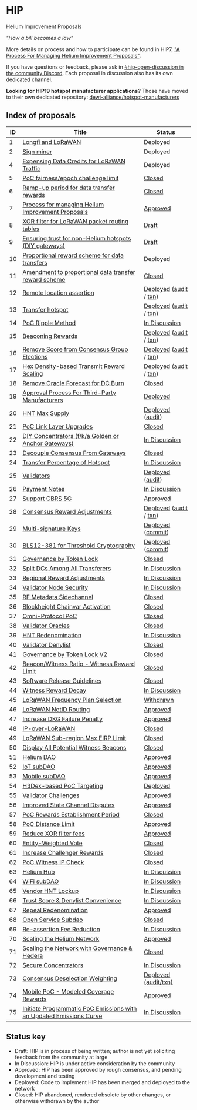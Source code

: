 # HIP

Helium Improvement Proposals

_"How a bill becomes a law"_

More details on process and how to participate can be found in HIP7,
["A Process For Managing Helium Improvement Proposals"](https://github.com/helium/HIP/blob/main/0007-managing-hip-process.md).

If you have questions or feedback, please ask in
[#hip-open-discussion in the community Discord](https://discord.gg/helium). Each proposal in
discussion also has its own dedicated channel.

**Looking for HIP19 hotspot manufacturer applications?** Those have moved to their own dedicated
repository:
[dewi-alliance/hotspot-manufacturers](https://github.com/dewi-alliance/hotspot-manufacturers)

## Index of proposals

| ID  | Title                                                                                                                                                                         | Status                                                                                                                                                                                                                      |
| --- | ----------------------------------------------------------------------------------------------------------------------------------------------------------------------------- | --------------------------------------------------------------------------------------------------------------------------------------------------------------------------------------------------------------------------- |
| 1   | [Longfi and LoRaWAN](https://github.com/helium/HIP/blob/main/0001-longfi-and-lorawan.md)                                                                                      | Deployed                                                                                                                                                                                                                    |
| 2   | [Sign miner](https://github.com/helium/HIP/blob/main/0002-sign-miner.md)                                                                                                      | Deployed                                                                                                                                                                                                                    |
| 4   | [Expensing Data Credits for LoRaWAN Traffic](https://github.com/helium/HIP/blob/main/0004-expensing-data-credits-for-lorawan.md)                                              | Deployed                                                                                                                                                                                                                    |
| 5   | [PoC fairness/epoch challenge limit](https://github.com/helium/HIP/blob/main/0005-poc-fairness.md)                                                                            | [Closed](https://github.com/helium/HIP/issues/24#issuecomment-705308809)                                                                                                                                                    |
| 6   | [Ramp-up period for data transfer rewards](https://github.com/helium/HIP/blob/main/0006-reward-ramp-for-packets.md)                                                           | [Closed](https://github.com/helium/HIP/pull/20)                                                                                                                                                                             |
| 7   | [Process for managing Helium Improvement Proposals](https://github.com/helium/HIP/blob/main/0007-managing-hip-process.md)                                                     | [Approved](https://github.com/helium/HIP/issues/26)                                                                                                                                                                         |
| 8   | [XOR filter for LoRaWAN packet routing tables](https://github.com/helium/HIP/blob/c2f3ce61466b003731bb967959ca8b6e7706fca5/0008-lorawan-routing.md)                           | [Draft](https://github.com/helium/HIP/pull/9)                                                                                                                                                                               |
| 9   | [Ensuring trust for non-Helium hotspots (DIY gateways)](https://github.com/helium/HIP/blob/7b715a0614d4c529144e1d6c0083ee8b38c05b29/0009-non-helium-hotspots.md)              | [Draft](https://github.com/helium/HIP/pull/15)                                                                                                                                                                              |
| 10  | [Proportional reward scheme for data transfers](https://github.com/helium/HIP/blob/main/0010-usage-based-data-transfer-rewards.md)                                            | Deployed                                                                                                                                                                                                                    |
| 11  | [Amendment to proportional data transfer reward scheme](https://github.com/helium/HIP/blob/main/0011-usage-based-rewards-structure.md)                                        | [Closed](https://github.com/helium/HIP/pull/49#issuecomment-705306806)                                                                                                                                                      |
| 12  | [Remote location assertion](https://github.com/helium/HIP/blob/main/0012-remote-location-assert.md)                                                                           | [Deployed](https://github.com/helium/HIP/issues/39) ([audit](https://github.com/helium/miner/blob/master/audit/var-59.md) / [txn](https://explorer.helium.com/txns/B6SddkhG_OgayRYLfumkIUho1OpDYnqyzAA8Tkf0xzs))            |
| 13  | [Transfer hotspot](https://github.com/helium/HIP/blob/main/0013-transfer-hotspot.md)                                                                                          | [Deployed](https://github.com/helium/HIP/issues/43) ([audit](https://github.com/helium/miner/blob/master/audit/var-48.md) / [txn](https://explorer.helium.com/txns/DywtCExrXhTxv8VoDZl_hJDjQ2PUcov_AYrW98ZPpcg))            |
| 14  | [PoC Ripple Method](https://github.com/helium/HIP/blob/main/0014-poc-ripple-method.md)                                                                                        | [In Discussion](https://github.com/helium/HIP/issues/50)                                                                                                                                                                    |
| 15  | [Beaconing Rewards](https://github.com/helium/HIP/blob/main/0015-beaconing-rewards.md)                                                                                        | [Deployed](https://github.com/helium/blockchain-core/pull/662) ([audit](https://github.com/helium/miner/blob/master/audit/var-50.md) / [txn](https://explorer.helium.com/txns/vnEqwbKtFfFxXgYI_9L5Th0LRVkpJlsX-sQzZTh2VwY)) |
| 16  | [Remove Score from Consensus Group Elections](https://github.com/helium/HIP/blob/main/0016-random-consensus-group-election.md)                                                | [Deployed](https://github.com/helium/HIP/issues/55) ([audit](https://github.com/helium/miner/blob/master/audit/var-48.md) / [txn](https://explorer.helium.com/txns/DywtCExrXhTxv8VoDZl_hJDjQ2PUcov_AYrW98ZPpcg))            |
| 17  | [Hex Density-based Transmit Reward Scaling](https://github.com/helium/HIP/blob/main/0017-hex-density-based-transmit-reward-scaling.md)                                        | [Deployed](https://github.com/helium/blockchain-core/pull/677) ([audit](https://github.com/helium/miner/blob/master/audit/var-50.md) / [txn](https://explorer.helium.com/txns/vnEqwbKtFfFxXgYI_9L5Th0LRVkpJlsX-sQzZTh2VwY)) |
| 18  | [Remove Oracle Forecast for DC Burn](https://github.com/helium/HIP/blob/main/0018-remove-oracle-forecast-for-dc-burn.md)                                                      | [Closed](https://github.com/helium/HIP/issues/60)                                                                                                                                                                           |
| 19  | [Approval Process For Third-Party Manufacturers](https://github.com/helium/HIP/blob/main/0019-third-party-manufacturers.md)                                                   | [Deployed](https://github.com/helium/HIP/issues/87)                                                                                                                                                                         |
| 20  | [HNT Max Supply](https://github.com/helium/HIP/blob/main/0020-hnt-max-supply.md)                                                                                              | [Deployed](https://github.com/helium/HIP/issues/73) ([audit](https://github.com/helium/miner/blob/master/audit/var-79.md))                                                                                                  |
| 21  | [PoC Link Layer Upgrades](https://github.com/helium/HIP/blob/main/0021-poc-link-layer.md)                                                                                     | [Closed](https://github.com/helium/HIP/issues/78)                                                                                                                                                                           |
| 22  | [DIY Concentrators (f/k/a Golden or Anchor Gateways)](https://github.com/helium/HIP/blob/main/0022-diy-concentrators.md)                                                      | [In Discussion](https://github.com/helium/HIP/issues/94)                                                                                                                                                                    |
| 23  | [Decouple Consensus From Gateways](https://github.com/helium/HIP/blob/main/0023-decouple-consensus-from-gateways.md)                                                          | [Closed](https://github.com/helium/HIP/issues/101)                                                                                                                                                                          |
| 24  | [Transfer Percentage of Hotspot](https://github.com/helium/HIP/blob/main/0024-reward-splitting.md)                                                                            | [In Discussion](https://github.com/helium/HIP/issues/105)                                                                                                                                                                   |
| 25  | [Validators](https://github.com/helium/HIP/blob/main/0025-validators.md)                                                                                                      | [Deployed](https://github.com/helium/HIP/issues/111) ([audit](https://github.com/helium/miner/blob/master/audit/var-70.md))                                                                                                 |
| 26  | [Payment Notes](https://github.com/helium/HIP/blob/main/0026-payment-notes.md)                                                                                                | [In Discussion](https://github.com/helium/HIP/issues/125)                                                                                                                                                                   |
| 27  | [Support CBRS 5G](https://github.com/helium/HIP/blob/main/0027-cbrs-5g-support.md)                                                                                            | [Approved](https://github.com/helium/HIP/pull/133)                                                                                                                                                                          |
| 28  | [Consensus Reward Adjustments](https://github.com/helium/HIP/blob/main/0028-consensus-reward-adjustments.md)                                                                  | [Deployed](https://github.com/helium/HIP/issues/140) ([audit](https://github.com/helium/miner/blob/master/audit/var-84.md) / [txn](https://explorer.helium.com/txns/siOPX2IFSh9ey2U0X18BiDsPJHrgxQ0_YKleY4Vyew4))           |
| 29  | [Multi-signature Keys](https://github.com/helium/HIP/blob/main/0029-multisignature-keys.md)                                                                                   | [Deployed](https://github.com/helium/HIP/issues/157) ([commit](https://github.com/helium/miner/commit/b038f24c8ea801c2062644c7cd682832919b25b0))                                                                            |
| 30  | [BLS12-381 for Threshold Cryptography](https://github.com/helium/HIP/blob/main/0030-update-threshold-cryptography.md)                                                         | [Deployed](https://github.com/helium/HIP/issues/158) ([commit](https://github.com/helium/miner/commit/b038f24c8ea801c2062644c7cd682832919b25b0))                                                                            |
| 31  | [Governance by Token Lock](https://github.com/helium/HIP/blob/main/0031-governance-by-token-lock.md)                                                                          | [Closed](https://github.com/helium/HIP/issues/183)                                                                                                                                                                          |
| 32  | [Split DCs Among All Transferers](https://github.com/helium/HIP/blob/main/0032-split-dcs.md)                                                                                  | [In Discussion](https://github.com/helium/HIP/issues/221)                                                                                                                                                                   |
| 33  | [Regional Reward Adjustments](https://github.com/helium/HIP/blob/main/0033-regional-reward-adjustments.md)                                                                    | [In Discussion](https://github.com/helium/HIP/issues/222)                                                                                                                                                                   |
| 34  | [Validator Node Security](https://github.com/helium/HIP/blob/main/0034-validator-node-security.md)                                                                            | [In Discussion](https://github.com/helium/HIP/issues/223)                                                                                                                                                                   |
| 35  | [RF Metadata Sidechannel](https://github.com/helium/HIP/blob/main/0035-safe-rf-metadata-side-channel.md)                                                                      | [Closed](https://github.com/helium/HIP/issues/250)                                                                                                                                                                          |
| 36  | [Blockheight Chainvar Activation](https://github.com/helium/HIP/blob/main/0036-blockheights-instead-of-time.md)                                                               | [Closed](https://github.com/helium/HIP/issues/260)                                                                                                                                                                          |
| 37  | [Omni-Protocol PoC](https://github.com/helium/HIP/blob/main/0037-omni-protocol-poc.md)                                                                                        | [Closed](https://github.com/helium/HIP/issues/271)                                                                                                                                                                          |
| 38  | [Validator Oracles](https://github.com/helium/HIP/blob/main/0038-validator-oracles.md)                                                                                        | [Closed](https://github.com/helium/HIP/issues/282)                                                                                                                                                                          |
| 39  | [HNT Redenomination](https://github.com/helium/HIP/blob/main/0039-hnt-redenomination.md)                                                                                      | [In Discussion](https://github.com/helium/HIP/issues/283)                                                                                                                                                                   |
| 40  | [Validator Denylist](https://github.com/helium/HIP/blob/main/0040-validator-denylist.md)                                                                                      | [Closed](https://github.com/helium/HIP/issues/285)                                                                                                                                                                          |
| 41  | [Governance by Token Lock V2](https://github.com/helium/HIP/blob/main/0041-governance-by-token-lock-v2.md)                                                                    | [Closed](https://github.com/helium/HIP/issues/302)                                                                                                                                                                          |
| 42  | [Beacon/Witness Ratio - Witness Reward Limit](https://github.com/helium/HIP/blob/main/0042-beacon-witness-ratio-witness-reward-limit.md)                                      | [Closed](https://github.com/helium/HIP/issues/303)                                                                                                                                                                          |
| 43  | [Software Release Guidelines](https://github.com/helium/HIP/blob/main/0043-software-release-guidelines.md)                                                                    | [Closed](https://github.com/helium/HIP/issues/309)                                                                                                                                                                          |
| 44  | [Witness Reward Decay](https://github.com/helium/HIP/blob/main/0044-witness-decay.md)                                                                                         | [In Discussion](https://github.com/helium/HIP/issues/310)                                                                                                                                                                   |
| 45  | [LoRaWAN Frequency Plan Selection](https://github.com/helium/HIP/blob/main/0045-lorawan-frequency-plan-selection.md)                                                          | [Withdrawn](https://github.com/helium/HIP/issues/311)                                                                                                                                                                       |
| 46  | [LoRaWAN NetID Routing](https://github.com/helium/HIP/blob/main/0046-lorawan-netid-routing.md)                                                                                | [Approved](https://github.com/helium/HIP/issues/312)                                                                                                                                                                        |
| 47  | [Increase DKG Failure Penalty](https://github.com/helium/HIP/blob/main/0047-increase-dkg-penalty.md)                                                                          | [Approved](https://github.com/helium/HIP/issues/313)                                                                                                                                                                        |
| 48  | [IP-over-LoRaWAN](https://github.com/helium/HIP/blob/main/0048-ip-support.md)                                                                                                 | [Closed](https://github.com/helium/HIP/issues/319)                                                                                                                                                                          |
| 49  | [LoRaWAN Sub-region Max EIRP Limit](https://github.com/helium/HIP/blob/main/0049-max-eirp-adjustment.md)                                                                      | [Closed](https://github.com/helium/HIP/issues/327)                                                                                                                                                                          |
| 50  | [Display All Potential Witness Beacons](https://github.com/helium/HIP/blob/main/0050-display-all-potential-beacon-witnesses.md)                                               | [Closed](https://github.com/helium/HIP/issues/331)                                                                                                                                                                          |
| 51  | [Helium DAO](https://github.com/helium/HIP/blob/main/0051-helium-dao.md)                                                                                                      | [Approved](https://github.com/helium/HIP/issues/336)                                                                                                                                                                        |
| 52  | [IoT subDAO](https://github.com/helium/HIP/blob/main/0052-iot-dao.md)                                                                                                         | [Approved](https://github.com/helium/HIP/issues/338)                                                                                                                                                                        |
| 53  | [Mobile subDAO](https://github.com/helium/HIP/blob/main/0053-mobile-dao.md)                                                                                                   | [Approved](https://github.com/helium/HIP/issues/345)                                                                                                                                                                        |
| 54  | [H3Dex-based PoC Targeting](https://github.com/helium/HIP/blob/main/0054-h3dex-targeting.md)                                                                                  | [Deployed](https://github.com/helium/HIP/issues/347)                                                                                                                                                                        |
| 55  | [Validator Challenges](https://github.com/helium/HIP/blob/main/0055-validator-challenges.md)                                                                                  | [Approved](https://github.com/helium/HIP/issues/362)                                                                                                                                                                        |
| 56  | [Improved State Channel Disputes](https://github.com/helium/HIP/blob/main/0056-state-channel-dispute-strategy.md)                                                             | [Approved](https://github.com/helium/HIP/issues/369)                                                                                                                                                                        |
| 57  | [PoC Rewards Establishment Period](https://github.com/helium/HIP/blob/main/0057-poc-rewards-establishment-period.md)                                                          | [Closed](https://github.com/helium/HIP/issues/376)                                                                                                                                                                          |
| 58  | [PoC Distance Limit](https://github.com/helium/HIP/blob/main/0058-poc-distance-limit.md)                                                                                      | [Approved](https://github.com/helium/HIP/issues/384)                                                                                                                                                                        |
| 59  | [Reduce XOR filter fees](https://github.com/helium/HIP/blob/main/0059-reduce-xor-filter-fees.md)                                                                              | [Approved](https://github.com/helium/HIP/issues/391)                                                                                                                                                                        |
| 60  | [Entity-Weighted Vote](https://github.com/helium/HIP/blob/main/0060-entity-weighted-vote.md)                                                                                  | [Closed](https://github.com/helium/HIP/issues/399)                                                                                                                                                                          |
| 61  | [Increase Challenger Rewards](https://github.com/helium/HIP/blob/main/0061-increase-challenger-rewards.md)                                                                    | [Closed](https://github.com/helium/HIP/issues/421)                                                                                                                                                                          |
| 62  | [PoC Witness IP Check](https://github.com/helium/HIP/blob/main/0062-poc-witness-ip-check.md)                                                                                  | [Closed](https://github.com/helium/HIP/issues/422)                                                                                                                                                                          |
| 63  | [Helium Hub](https://github.com/helium/HIP/blob/main/0063-helium-hub.md)                                                                                                      | [In Discussion](https://github.com/helium/HIP/issues/423)                                                                                                                                                                   |
| 64  | [WiFi subDAO](https://github.com/helium/HIP/blob/main/0064-wifi-dao.md)                                                                                                       | [In Discussion](https://github.com/helium/HIP/issues/424)                                                                                                                                                                   |
| 65  | [Vendor HNT Lockup](https://github.com/helium/HIP/blob/main/0065-vendor-token-lockup.md)                                                                                      | [In Discussion](https://github.com/helium/HIP/issues/437)                                                                                                                                                                   |
| 66  | [Trust Score & Denylist Convenience](https://github.com/helium/HIP/blob/main/0066-trust-score-and-denylist-convenience.md)                                                    | [In Discussion](https://github.com/helium/HIP/issues/438)                                                                                                                                                                   |
| 67  | [Repeal Redenomination](https://github.com/helium/HIP/blob/main/0067-repeal-redenomination.md)                                                                                | [Approved](https://github.com/helium/HIP/issues/456)                                                                                                                                                                        |
| 68  | [Open Service Subdao](https://github.com/helium/HIP/blob/main/0068-open-service-subdao.md)                                                                                    | [Closed](https://github.com/helium/HIP/issues/457)                                                                                                                                                                          |
| 69  | [Re-assertion Fee Reduction](https://github.com/helium/HIP/blob/main/0069-reassertion-fee-reduction.md)                                                                       | [In Discussion](https://github.com/helium/HIP/issues/458)                                                                                                                                                                   |
| 70  | [Scaling the Helium Network](https://github.com/helium/HIP/blob/main/0070-scaling-helium.md)                                                                                  | [Approved](https://github.com/helium/HIP/issues/471)                                                                                                                                                                        |
| 71  | [Scaling the Network with Governance & Hedera](https://github.com/helium/HIP/blob/main/0071-scaling-with-governance-hedera.md)                                                | [Closed](https://github.com/helium/HIP/issues/480)                                                                                                                                                                          |
| 72  | [Secure Concentrators](https://github.com/helium/HIP/blob/main/0072-secure-concentrators.md)                                                                                  | [In Discussion](https://github.com/helium/HIP/issues/489)                                                                                                                                                                   |
| 73  | [Consensus Deselection Weighting](https://github.com/helium/HIP/blob/main/0073-consensus-deselection-history-weight.md)                                                       | [Deployed (audit/txn)](https://github.com/helium/HIP/issues/491)                                                                                                                                                            |
| 74  | [Mobile PoC - Modeled Coverage Rewards](https://github.com/helium/HIP/blob/main/0074-mobile-poc-modeled-coverage-rewards.md)                                                  | [Approved](https://github.com/helium/HIP/issues/504)                                                                                                                                                                        |
| 75  | [Initiate Programmatic PoC Emissions with an Updated Emissions Curve](https://github.com/helium/HIP/blob/main/0075-programmatic-poc-emissions-and-updated-emissions-curve.md) | [In Discussion](https://github.com/helium/HIP/issues/526)                                                                                                                                                                   |

## Status key

- Draft: HIP is in process of being written; author is not yet soliciting feedback from the
  community at large
- In Discussion: HIP is under active consideration by the community
- Approved: HIP has been approved by rough consensus, and pending development and testing
- Deployed: Code to implement HIP has been merged and deployed to the network
- Closed: HIP abandoned, rendered obsolete by other changes, or otherwise withdrawn by the author

